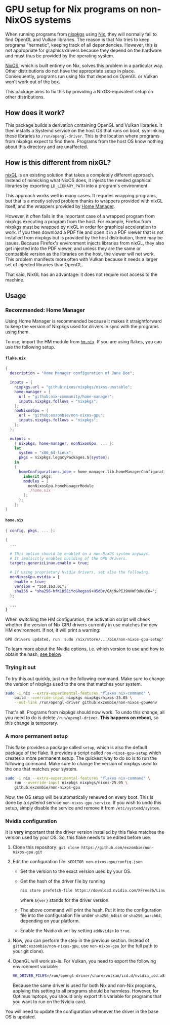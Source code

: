 <!--
SPDX-FileCopyrightText: 2025 Jure Varlec <jure@varlec.si>

SPDX-License-Identifier: MIT
-->

# GPU setup for Nix programs on non-NixOS systems

When running programs from [nixpkgs][nixpkgs] using [Nix][nix], they will
normally fail to find OpenGL and Vulkan libraries. The reason is that Nix tries
to keep programs "hermetic", keeping track of all dependencies. However, this is
not appropriate for graphics drivers because they depend on the hardware and
must thus be provided by the operating system.

[nix]: https://nixos.org/
[nixpkgs]: https://github.com/NixOS/nixpkgs

[NixOS][nix], which is built entirely on Nix, solves this problem in a
particular way. Other distributions do not have the appropriate setup in place.
Consequently, programs run using Nix that depend on OpenGL or Vulkan won't work
out of the box.

This package aims to fix this by providing a NixOS-equivalent setup on other
distributions.


## How does it work?

This package builds a derivation containing OpenGL and Vulkan libraries. It then
installs a Systemd service on the host OS that runs on boot, symlinking these
libraries to `/run/opengl-driver`. This is the location where programs from
nixpkgs expect to find them. Programs from the host OS know nothing about this
directory and are unaffected.


## How is this different from nixGL?

[nixGL][nixgl] is an existing solution that takes a completely different
approach. Instead of mimicking what NixOS does, it injects the needed graphical
libraries by exporting `LD_LIBRARY_PATH` into a program's environment.

This approach works well in many cases. It requries wrapping programs, but that
is a mostly solved problem thanks to wrappers provided with nixGL itself, and
the wrappers provided by [Home Manager][hm].

[nixgl]: https://github.com/nix-community/nixGL
[hm]: https://nix-community.github.io/home-manager/index.xhtml#sec-usage-gpu-non-nixos

However, it often fails in the important case of a wrapped program from nixpkgs
executing a program from the host. For example, Firefox from nixpkgs must be
wrapped by nixGL in order for graphical acceleration to work. If you then
download a PDF file and open it in a PDF viewer that is not installed from
nixpkgs but is provided by the host distribution, there may be issues. Because
Firefox's environment injects libraries from nixGL, they also get injected into
the PDF viewer, and unless they are the same or compatible version as the
libraries on the host, the viewer will not work. This problem manifests more
often with Vulkan because it needs a larger set of injected libraries than
OpenGL.

That said, NixGL has an advantage: it does not require root access to the
machine.


## Usage


### Recommended: Home Manager

Using Home Manager is recommended because it makes it straightforward to keep
the version of Nixpkgs used for drivers in sync with the programs using them.

To use, import the HM module from [`hm.nix`](./hm.nix). If you are using flakes,
you can use the following setup.


#### `flake.nix`

``` nix
{
  description = "Home Manager configuration of Jane Doe";

  inputs = {
    nixpkgs.url = "github:nixos/nixpkgs/nixos-unstable";
    home-manager = {
      url = "github:nix-community/home-manager";
      inputs.nixpkgs.follows = "nixpkgs";
    };
    nonNixosGpu = {
      url = "github:exzombie/non-nixos-gpu";
      inputs.nixpkgs.follows = "nixpkgs";
    };
  };

  outputs =
    { nixpkgs, home-manager, nonNixosGpu, ... }:
    let
      system = "x86_64-linux";
      pkgs = nixpkgs.legacyPackages.${system};
    in
    {
      homeConfigurations.jdoe = home-manager.lib.homeManagerConfiguration {
        inherit pkgs;
        modules = [
          nonNixosGpu.homeManagerModule
          ./home.nix
        ];
      };
    };
}
```


#### `home.nix`

``` nix
{ config, pkgs, ... }:

{
  ...

  # This option should be enabled on a non-NixOS system anyways.
  # It implicitly enables building of the GPU drivers.
  targets.genericLinux.enable = true;

  # If using proprietary Nvidia drivers, set also the following.
  nonNixosGpu.nvidia = {
    enable = true;
    version = "550.163.01";
    sha256 = "sha256-hfK1D5EiYcGRegss9+H5dDr/0Aj9wPIJ9NVWP3dNUC0=";
  };

  ...
}
```

When switching the HM configuration, the activation script will check whether
the version of Nix GPU drivers currently in use matches the new HM environment.
If not, it will print a warning:

``` text
GPU drivers updated, run 'sudo /nix/store/.../bin/non-nixos-gpu-setup'
```

To learn more about the Nvidia options, i.e. which version to use and how to
obtain the hash, [see below](#nvidia-configuration).


### Trying it out

To try this out quickly, just run the following command. Make sure to change the
version of nixpkgs used to the one that matches your system.

``` sh
sudo -i nix --extra-experimental-features "flakes nix-command" \
    build --override-input nixpkgs nixpkgs/nixos-25.05 \
    --out-link /run/opengl-driver github:exzombie/non-nixos-gpu#env
```

That's all. Programs from nixpkgs should now work. To undo this change, all you
need to do is delete `/run/opengl-driver`. **This happens on reboot**, so this
change is temporary.


### A more permanent setup

This flake provides a package called `setup`, which is also the default package
of the flake. It provides a script called `non-nixos-gpu-setup` which creates a
more permanent setup. The quickest way to do so is to run the following command.
Make sure to change the version of nixpkgs used to the one that matches your
system.

``` sh
sudo -i nix --extra-experimental-features "flakes nix-command" \
    run --override-input nixpkgs nixpkgs/nixos-25.05 \
    github:exzombie/non-nixos-gpu
```

Now, the OS setup will be automatically renewed on every boot. This is done by a
systemd service `non-nixos-gpu.service`. If you wish to undo this setup, simply
disable the service and remove it from `/etc/systemd/system`.


### Nvidia configuration

It is **very** important that the driver version installed by this flake matches
the version used by your OS. So, this flake needs to be edited before use.

1. Clone this repository: `git clone
   https://github.com/exzombie/non-nixos-gpu.git`
1. Edit the configuration file: `$EDITOR non-nixos-gpu/config.json`
   - Set the version to the exact version used by your OS.
   - Get the hash of the driver file by running

     ```sh
     nix store prefetch-file https://download.nvidia.com/XFree86/Linux-x86_64/${ver}/NVIDIA-Linux-x86_64-${ver}.run
     ```

     where `${ver}` stands for the driver version.
   - The above command will print the hash. Put it into the configuration file
     into the configuration file under `sha256_64bit` or `sha256_aarch64`,
     depending on your platform.
   - Enable the Nvidia driver by setting `addNvidia` to `true`.
1. Now, you can perform the step in the previous section. Instead of
   `github:exzombie/non-nixos-gpu`, use `non-nixos-gpu` (or the full path to
   your git clone).
1. OpenGL will work as-is. For Vulkan, you need to export the following
   environment variable:

   ```sh
   VK_DRIVER_FILES=/run/opengl-driver/share/vulkan/icd.d/nvidia_icd.x86_64.json
   ```

   Because the same driver is used for both Nix and non-Nix programs, applying
   this setting to all programs should be harmless. However, for Optimus
   laptops, you should only export this variable for programs that you want to
   run on the Nvidia card.

You will need to update the configuration whenever the driver in the base OS is
updated.
